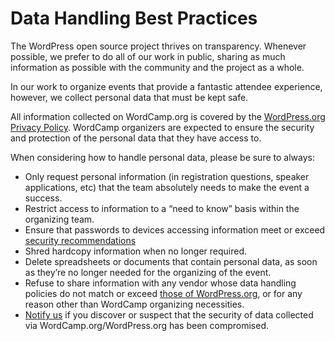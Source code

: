 # Data Handling Best Practices

The WordPress open source project thrives on transparency. Whenever possible, we prefer to do all of our work in public, sharing as much information as possible with the community and the project as a whole.

In our work to organize events that provide a fantastic attendee experience, however, we collect personal data that must be kept safe.

All information collected on WordCamp.org is covered by the [WordPress.org Privacy Policy](https://wordpress.org/about/privacy/). WordCamp organizers are expected to ensure the security and protection of the personal data that they have access to.

When considering how to handle personal data, please be sure to always:

*   Only request personal information (in registration questions, speaker applications, etc) that the team absolutely needs to make the event a success.
*   Restrict access to information to a “need to know” basis within the organizing team.
*   Ensure that passwords to devices accessing information meet or exceed [security recommendations](https://make.wordpress.org/community/handbook/wordcamp-organizer/first-steps/web-presence/computer-security-best-practices/)
*   Shred hardcopy information when no longer required.
*   Delete spreadsheets or documents that contain personal data, as soon as they’re no longer needed for the organizing of the event.
*   Refuse to share information with any vendor whose data handling policies do not match or exceed [those of WordPress.org](https://wordpress.org/about/privacy/), or for any reason other than WordCamp organizing necessities.
*   [Notify us](mailto:support@wordcamp.org) if you discover or suspect that the security of data collected via WordCamp.org/WordPress.org has been compromised.

<!--
*   [To-do](# "To-do")
-->
